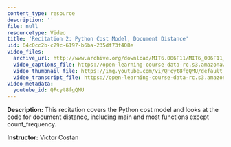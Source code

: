 ```yaml
---
content_type: resource
description: ''
file: null
resourcetype: Video
title: 'Recitation 2: Python Cost Model, Document Distance'
uid: 64c0cc2b-c29c-6197-b6ba-235df73f408e
video_files:
  archive_url: http://www.archive.org/download/MIT6.006F11/MIT6_006F11_rec02_300k.mp4
  video_captions_file: https://open-learning-course-data-rc.s3.amazonaws.com/6-006-introduction-to-algorithms-fall-2011/f13694a7656d54c2a3ff5dc2108490ae_QFcyt8fgQMU.vtt
  video_thumbnail_file: https://img.youtube.com/vi/QFcyt8fgQMU/default.jpg
  video_transcript_file: https://open-learning-course-data-rc.s3.amazonaws.com/6-006-introduction-to-algorithms-fall-2011/f30e2abae27f221845cd26ac10c939d0_QFcyt8fgQMU.pdf
video_metadata:
  youtube_id: QFcyt8fgQMU
---
```


**Description:** This recitation covers the Python cost model and looks at the code for document distance, including main and most functions except count\_frequency.

**Instructor:** Victor Costan